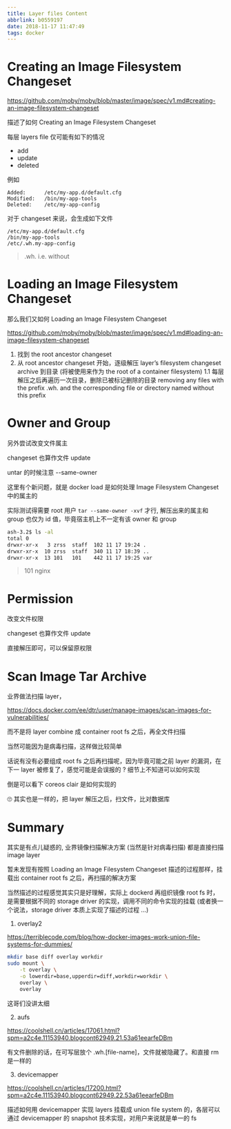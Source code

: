 ```yaml
---
title: Layer files Content
abbrlink: b0559197
date: 2018-11-17 11:47:49
tags: docker
---
```


# Creating an Image Filesystem Changeset

https://github.com/moby/moby/blob/master/image/spec/v1.md#creating-an-image-filesystem-changeset

描述了如何 Creating an Image Filesystem Changeset

每层 layers file 仅可能有如下的情况

* add
* update
* deleted

例如

```
Added:      /etc/my-app.d/default.cfg
Modified:   /bin/my-app-tools
Deleted:    /etc/my-app-config
```

对于 changeset 来说，会生成如下文件

```
/etc/my-app.d/default.cfg
/bin/my-app-tools
/etc/.wh.my-app-config
```

> .wh. i.e. without

# Loading an Image Filesystem Changeset

那么我们又如何 Loading an Image Filesystem Changeset

https://github.com/moby/moby/blob/master/image/spec/v1.md#loading-an-image-filesystem-changeset

1. 找到 the root ancestor changeset
1. 从 root ancestor changeset 开始，逐级解压 layer’s filesystem changeset archive 到目录 (将被使用来作为 the root of a container filesystem)
    1.1 每层解压之后再遍历一次目录，删除已被标记删除的目录 removing any files with the prefix .wh. and the corresponding file or directory named without this prefix

# Owner and Group

另外尝试改变文件属主

changeset 也算作文件 update

untar 的时候注意 --same-owner

这里有个新问题，就是 docker load 是如何处理 Image Filesystem Changeset 中的属主的

实际测试得需要 root 用户 `tar --same-owner -xvf` 才行, 解压出来的属主和 group 也仅为 id 值，毕竟宿主机上不一定有该 owner 和 group

```bash
ash-3.2$ ls -al
total 0
drwxr-xr-x   3 zrss  staff  102 11 17 19:24 .
drwxr-xr-x  10 zrss  staff  340 11 17 18:39 ..
drwxr-xr-x  13 101   101    442 11 17 19:25 var
```

> 101 nginx

# Permission

改变文件权限

changeset 也算作文件 update

直接解压即可，可以保留原权限

# Scan Image Tar Archive

业界做法扫描 layer，

https://docs.docker.com/ee/dtr/user/manage-images/scan-images-for-vulnerabilities/

而不是将 layer combine 成 container root fs 之后，再全文件扫描

当然可能因为是病毒扫描，这样做比较简单

话说有没有必要组成 root fs 之后再扫描呢，因为毕竟可能之前 layer 的漏洞，在下一 layer 被修复了，感觉可能是会误报的 ? 细节上不知道可以如何实现

倒是可以看下 coreos clair 是如何实现的

🙄 其实也是一样的，把 layer 解压之后，扫文件，比对数据库

# Summary

其实是有点儿疑惑的, 业界镜像扫描解决方案 (当然是针对病毒扫描) 都是直接扫描 image layer

暂未发现有按照 Loading an Image Filesystem Changeset 描述的过程那样，挂载出 container root fs 之后，再扫描的解决方案

当然描述的过程感觉其实只是好理解，实际上 dockerd 再组织镜像 root fs 时，是需要根据不同的 storage driver 的实现，调用不同的命令实现的挂载 (或者换一个说法，storage driver 本质上实现了描述的过程 …)

1) overlay2

https://terriblecode.com/blog/how-docker-images-work-union-file-systems-for-dummies/

```bash
mkdir base diff overlay workdir
sudo mount \
    -t overlay \
    -o lowerdir=base,upperdir=diff,workdir=workdir \
    overlay \
    overlay
```

这哥们没讲太细

2) aufs

https://coolshell.cn/articles/17061.html?spm=a2c4e.11153940.blogcont62949.21.53a61eearfeDBm

有文件删除的话，在可写层放个 .wh.[file-name]，文件就被隐藏了。和直接 rm 是一样的

3) devicemapper

https://coolshell.cn/articles/17200.html?spm=a2c4e.11153940.blogcont62949.22.53a61eearfeDBm

描述如何用 devicemapper 实现 layers 挂载成 union file system 的，各层可以通过 devicemapper 的 snapshot 技术实现，对用户来说就是单一的 fs
